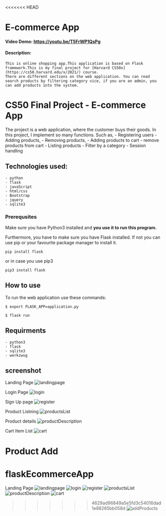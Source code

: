 <<<<<<< HEAD
# E-commerce App
#### Video Demo: https://youtu.be/T5FrWP1QsPg
#### Description:
    This is online shopping app.This application is based on Flask framework.This is my final project for [Harvard CS50x](https://cs50.harvard.edu/x/2021/) course.
    There are different sections on the web application. You can read search products by filtering category vice, if you are an admin, you can add products into the system.


# CS50 Final Project - E-commerce App
The project is a web application, where the customer buys their goods. In this project, I implement so many functions. Such as,
    - Registering users
    - Adding products,
    - Removing products,
    - Adding products to cart
    - remove products from cart
    - Listing products
    - Filter by a category
    - Session handling

## Technologies used:
    - python
    - flask
    - javaScript
    - html/css
    - Bootstrap
    - jquery
    - sqlite3

### Prerequsites

Make sure you have Python3 installed and __you use it to run this program.__

Furthermore, you have to make sure you have Flask installed. If not you can use pip or your favourite package manager to install it.

```
pip install flask
```

or in case you use pip3

```
pip3 install flask
```

## How to use

To run the web application use these commands:

```
$ export FLASK_APP=application.py

$ flask run
```

## Requirments
    - python3
    - flask
    - sqlite3
    - werkzwug

## screenshot
Landing Page
![landingpage](https://user-images.githubusercontent.com/29893232/142298722-78e817f8-207e-443f-a908-2928a0f82d14.png)

Login Page
![login](https://user-images.githubusercontent.com/29893232/142298787-3e894b58-51d0-4515-b4bd-e568e0760a47.png)

Sign Up page
![register](https://user-images.githubusercontent.com/29893232/142298795-3ef3efe9-978d-47d8-a002-f3ac88bd7e34.png)

Product Listning
![productsList](https://user-images.githubusercontent.com/29893232/142298806-247ff533-9090-4030-b03f-643b69c04094.png)

Product details
![productDescription](https://user-images.githubusercontent.com/29893232/142298812-2ff18087-9d6f-4c48-9f34-4ee87e05fa78.png)

Cart Item List
![cart](https://user-images.githubusercontent.com/29893232/142298817-7b270197-f1fa-4afb-bdf4-7cf8adeea834.png)

Product Add
=======
# flaskEcommerceApp

Landing Page
![landingpage](https://user-images.githubusercontent.com/29893232/142298722-78e817f8-207e-443f-a908-2928a0f82d14.png)
![login](https://user-images.githubusercontent.com/29893232/142298787-3e894b58-51d0-4515-b4bd-e568e0760a47.png)
![register](https://user-images.githubusercontent.com/29893232/142298795-3ef3efe9-978d-47d8-a002-f3ac88bd7e34.png)
![productsList](https://user-images.githubusercontent.com/29893232/142298806-247ff533-9090-4030-b03f-643b69c04094.png)
![productDescription](https://user-images.githubusercontent.com/29893232/142298812-2ff18087-9d6f-4c48-9f34-4ee87e05fa78.png)
![cart](https://user-images.githubusercontent.com/29893232/142298817-7b270197-f1fa-4afb-bdf4-7cf8adeea834.png)
>>>>>>> 4629ad96849a5e5fd3c54016dad1e88265bb058d
![addProducts](https://user-images.githubusercontent.com/29893232/142298829-9857a545-3f4e-4ef8-87f0-b5a477f4d861.png)
